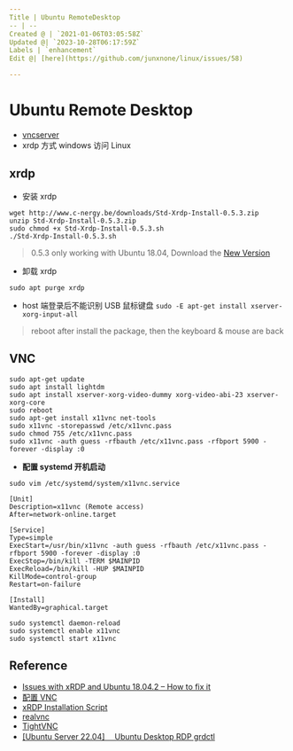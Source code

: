 ```yaml
---
Title | Ubuntu RemoteDesktop
-- | --
Created @ | `2021-01-06T03:05:58Z`
Updated @| `2023-10-28T06:17:59Z`
Labels | `enhancement`
Edit @| [here](https://github.com/junxnone/linux/issues/58)

---
```

# Ubuntu Remote Desktop
- [vncserver](./0103_Tools_Remote_vncserver)
- xrdp 方式 windows 访问 Linux

## xrdp

- 安装 xrdp

```
wget http://www.c-nergy.be/downloads/Std-Xrdp-Install-0.5.3.zip
unzip Std-Xrdp-Install-0.5.3.zip
sudo chmod +x Std-Xrdp-Install-0.5.3.sh
./Std-Xrdp-Install-0.5.3.sh
```

> 0.5.3 only working with Ubuntu 18.04, Download the [New Version](https://c-nergy.be/repository.html)

- 卸载 xrdp

```
sudo apt purge xrdp
```

- host 端登录后不能识别 USB 鼠标键盘
`sudo -E apt-get install xserver-xorg-input-all`
> reboot after install the package, then the keyboard & mouse are back

## VNC

```
sudo apt-get update
sudo apt install lightdm
sudo apt install xserver-xorg-video-dummy xorg-video-abi-23 xserver-xorg-core
sudo reboot
sudo apt-get install x11vnc net-tools
sudo x11vnc -storepasswd /etc/x11vnc.pass
sudo chmod 755 /etc/x11vnc.pass
sudo x11vnc -auth guess -rfbauth /etc/x11vnc.pass -rfbport 5900 -forever -display :0
```
- **配置 systemd 开机启动**

```
sudo vim /etc/systemd/system/x11vnc.service
```
```
[Unit]
Description=x11vnc (Remote access)
After=network-online.target
 
[Service]
Type=simple
ExecStart=/usr/bin/x11vnc -auth guess -rfbauth /etc/x11vnc.pass -rfbport 5900 -forever -display :0
ExecStop=/bin/kill -TERM $MAINPID
ExecReload=/bin/kill -HUP $MAINPID
KillMode=control-group
Restart=on-failure
 
[Install]
WantedBy=graphical.target
```
```
sudo systemctl daemon-reload
sudo systemctl enable x11vnc
sudo systemctl start x11vnc
```

## Reference
- [Issues with xRDP and Ubuntu 18.04.2 – How to fix it](http://c-nergy.be/blog/?p=13390)
- [配置 VNC](https://www.mobibrw.com/2019/19379)
- [xRDP Installation Script](https://c-nergy.be/repository.html)
- [realvnc](https://www.realvnc.com/en/connect/download/viewer/)
- [TightVNC](https://www.tightvnc.com/download-old.php)
- [[Ubuntu Server 22.04] 　Ubuntu Desktop RDP grdctl](https://qiita.com/QiitaYkuyo/items/c8e700da451e894e5d53)


